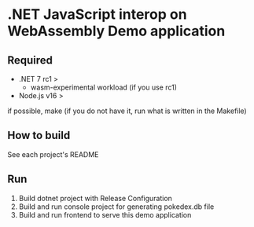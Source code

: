 # .NET JavaScript interop on WebAssembly Demo application

## Required

- .NET 7 rc1 >
  - wasm-experimental workload (if you use rc1)
- Node.js v16 >

if possible, make (if you do not have it, run what is written in the Makefile)

## How to build

See each project's README

## Run

1. Build dotnet project with Release Configuration
2. Build and run console project for generating pokedex.db file
3. Build and run frontend to serve this demo application

